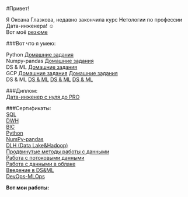 #Привет!

Я Оксана Глазкова, недавно закончила курс Нетологии по профессии Дата-инженера! ☺  
Вот моё [резюме](https://docs.google.com/document/d/1C7_OKw-uluCkuv-zQltJ15DRAqSmm0Du2J0aE5vD48Y/edit)  

###Вот что я умею:  

Python [Домашние задания](https://github.com/OksanaGlazkova/Python)  
Numpy-pandas [Домашние задания](https://github.com/OksanaGlazkova/Numpy-pandas)  
DS & ML [Домашние задания](https://github.com/OksanaGlazkova/DS-ML)  
GCP [Домашние задания](https://github.com/OksanaGlazkova/GCP) [Домашние задания](https://github.com/OksanaGlazkova/Data-Proc-GCS)  
DS & ML [DS & ML](https://github.com/OksanaGlazkova/DS-ML)
[DS & ML](https://github.com/OksanaGlazkova/DS-ML)
[DS & ML](https://github.com/OksanaGlazkova/DS-ML)

###Диплом:  
[Дата-инженер с нуля до PRO](https://github.com/OksanaGlazkova/Data-engineer)  

###Сертификаты:  
[SQL](https://github.com/OksanaGlazkova/SQL_certificate)  
[DWH](https://github.com/OksanaGlazkova/Certification_DWH-Data-Warehouse-)  
[BIC](https://github.com/OksanaGlazkova/BIC_certificate)  
[Python](https://github.com/OksanaGlazkova/Python_certificate)  
[NumPy-pandas](https://github.com/OksanaGlazkova/certificate_NumPy-pandas)  
[DLH (Data Lake&Hadoop)](https://github.com/OksanaGlazkova/certificate_DLH-Data-Lake-Hadoop-)  
[Продвинутые методы работы с данными](https://github.com/OksanaGlazkova/certificate_Advanced-methods-of-working-with-data)  
[Работа с потоковыми данными](https://github.com/OksanaGlazkova/Certification_work-with-streaming-data)  
[Работа с данными в облаке](https://github.com/OksanaGlazkova/Certification_working-with-data-in-the-cloud)  
[Введение в DS&ML](https://github.com/OksanaGlazkova/Certification_DS-ML)  
[DevOps-MLOps](https://github.com/OksanaGlazkova/Certification_DevOps-MLOps)  

**Вот мои работы:**
